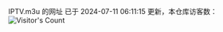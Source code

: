 IPTV.m3u 的网址 已于 2024-07-11 06:11:15 更新，本仓库访客数：![Visitor's Count](https://profile-counter.glitch.me/hero1898_tv/count.svg)
